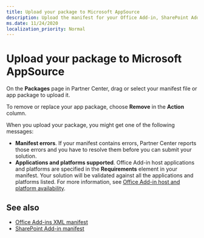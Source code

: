```yaml
---
title: Upload your package to Microsoft AppSource
description: Upload the manifest for your Office Add-in, SharePoint Add-in, Microsoft Teams app, or Power BI custom visual.
ms.date: 11/24/2020
localization_priority: Normal
---
```


# Upload your package to Microsoft AppSource

On the **Packages** page in Partner Center, drag or select your manifest file or app package to upload it.

To remove or replace your app package, choose **Remove** in the **Action** column.

When you upload your package, you might get one of the following messages:

- **Manifest errors**. If your manifest contains errors, Partner Center reports those errors and you have to resolve them before you can submit your solution.
- **Applications and platforms supported**. Office Add-in host applications and platforms are specified in the **Requirements** element in your manifest. Your solution will be validated against all the applications and platforms listed. For more information, see [Office Add-in host and platform availability](https://docs.microsoft.com/office/dev/add-ins/overview/office-add-in-availability).

## See also

- [Office Add-ins XML manifest](https://docs.microsoft.com/office/dev/add-ins/develop/add-in-manifests?tabs=tabid-1)
- [SharePoint Add-in manifest](https://docs.microsoft.com/sharepoint/dev/sp-add-ins/explore-the-app-manifest-structure-and-the-package-of-a-sharepoint-add-in)
